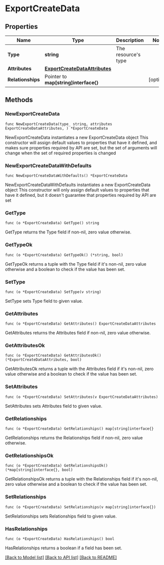 # ExportCreateData

## Properties

Name | Type | Description | Notes
------------ | ------------- | ------------- | -------------
**Type** | **string** | The resource&#39;s type | 
**Attributes** | [**ExportCreateDataAttributes**](ExportCreateDataAttributes.md) |  | 
**Relationships** | Pointer to **map[string]interface{}** |  | [optional] 

## Methods

### NewExportCreateData

`func NewExportCreateData(type_ string, attributes ExportCreateDataAttributes, ) *ExportCreateData`

NewExportCreateData instantiates a new ExportCreateData object
This constructor will assign default values to properties that have it defined,
and makes sure properties required by API are set, but the set of arguments
will change when the set of required properties is changed

### NewExportCreateDataWithDefaults

`func NewExportCreateDataWithDefaults() *ExportCreateData`

NewExportCreateDataWithDefaults instantiates a new ExportCreateData object
This constructor will only assign default values to properties that have it defined,
but it doesn't guarantee that properties required by API are set

### GetType

`func (o *ExportCreateData) GetType() string`

GetType returns the Type field if non-nil, zero value otherwise.

### GetTypeOk

`func (o *ExportCreateData) GetTypeOk() (*string, bool)`

GetTypeOk returns a tuple with the Type field if it's non-nil, zero value otherwise
and a boolean to check if the value has been set.

### SetType

`func (o *ExportCreateData) SetType(v string)`

SetType sets Type field to given value.


### GetAttributes

`func (o *ExportCreateData) GetAttributes() ExportCreateDataAttributes`

GetAttributes returns the Attributes field if non-nil, zero value otherwise.

### GetAttributesOk

`func (o *ExportCreateData) GetAttributesOk() (*ExportCreateDataAttributes, bool)`

GetAttributesOk returns a tuple with the Attributes field if it's non-nil, zero value otherwise
and a boolean to check if the value has been set.

### SetAttributes

`func (o *ExportCreateData) SetAttributes(v ExportCreateDataAttributes)`

SetAttributes sets Attributes field to given value.


### GetRelationships

`func (o *ExportCreateData) GetRelationships() map[string]interface{}`

GetRelationships returns the Relationships field if non-nil, zero value otherwise.

### GetRelationshipsOk

`func (o *ExportCreateData) GetRelationshipsOk() (*map[string]interface{}, bool)`

GetRelationshipsOk returns a tuple with the Relationships field if it's non-nil, zero value otherwise
and a boolean to check if the value has been set.

### SetRelationships

`func (o *ExportCreateData) SetRelationships(v map[string]interface{})`

SetRelationships sets Relationships field to given value.

### HasRelationships

`func (o *ExportCreateData) HasRelationships() bool`

HasRelationships returns a boolean if a field has been set.


[[Back to Model list]](../README.md#documentation-for-models) [[Back to API list]](../README.md#documentation-for-api-endpoints) [[Back to README]](../README.md)


